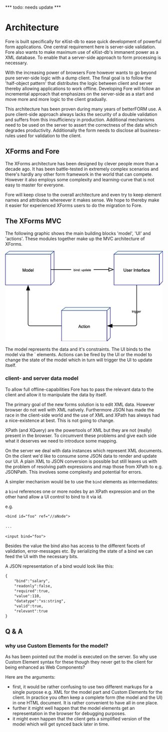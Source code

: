 *** todo: needs update ***

# Architecture

Fore is built specifically for eXist-db to ease quick development of powerful form applications. One central requirement
here is server-side validation. Fore also wants to make maximum use of eXist-db's immanent power as a XML database. To 
enable that a server-side approach to form processing is necessary. 

With the increasing power of browsers Fore however wants to go beyond pure server-side logic with a dump client. The 
final goal is to follow the 'half-object pattern' that distributes the logic between client and server thereby 
allowing applications to work offline. Developing Fore will follow an incremental approach that emphasizes on 
the server-side as a start and move more and more logic to the client gradually.

This architecture has been proven during many years of betterFORM use. A pure client-side approach always lacks
the security of a double validation and suffers from this insufficiency in production. Additional mechanisms
need to be used on the server to assert the correctness of the data which degrades productivity. Additionally the 
form needs to disclose all business-rules used for validation to the client.  

## XForms and Fore

The XForms architecture has been designed by clever people more than a decade ago. It has been battle-tested in
extremely complex scenarios and there's hardly any other form framework in the world that can compete. However
it also employs some complexity and learning-curve that is not easy to master for everyone. 

Fore will keep close to the overall architecture and even try to keep element names and attributes whereever 
it makes sense. We hope to thereby make it easier for experienced XForms users to do the migration to Fore.

## The XForms MVC

The following graphic shows the main building blocks 'model', 'UI' and 'actions'. These modules together make up
the MVC architecture of XForms.

![MVC architecture](mvc.png)


The model represents the data and it's constraints. The UI binds to the model via the `<xf-bind> elements. Actions can be
fired by the UI or the model to change the state of the model which in turn will trigger the UI to update itself.


### client- and server data model

To allow full offline-capabilities Fore has to pass the relevant data to the client and allow
it to manipulate the data by itself. 

The primary goal of the new forms solution is to edit XML data. However browser do not well with XML
natively. Furthermore JSON has made the race in the client-side world and the use of XML and XPath
has always had a nice-existence at best. This is not going to change.

XPath (and XQuery) are the powertools of XML but they are not (really) present in the browser. To circumvent
these problems and give each side what it deserves we need to introduce some mapping.

On the server we deal with data instances which represent XML documents. On the client we'd like to 
consume some JSON data to render and update our UI. A plain XML to JSON conversion is possible but still leaves
us with the problem of resolving path expressions and map those from XPath to e.g. JSONPath. This involves some
complexity and potential for errors.

A simpler mechanism would be to use the `bind` elements as intermediates:

a `bind` references one or more nodes by an XPath expression and on the other
hand allow a UI control to bind to it via id. 

e.g. 
```
<bind id="foo" ref="//aNode">

...

<input bind="foo">
```

Besides the value the bind also has access to the different facets of validation, error-messages etc.
By serializing the state of a bind we can feed the UI with the necessary bits. 

A JSON representation of a bind would look like this:
```
{
    "bind":"salary",
    "readonly":false,
    "required":true,
    "value":110,
    "datatype":"xs:string",
    "valid":true,
    "relevant":true
}
```

## Q & A

### why use Custom Elements for the model?

As has been pointed out the model is executed on the server. So why use Custom Element syntax for
these though they never get to the client for being enhanced as Web Components?

Here are the arguments:

* first, it would be rather confusing to use two different markups for a single purpose e.g.
XML for the model part and Custom Elements for the client. In practice you often keep a complete
form (the model and the UI) in one HTML document. It is rather convenient to have all in one place.
* further it might well happen that the model elements get an representation in the browser for 
debugging purposes.
* it might even happen that the client gets a simplified version of the model which will get synced
back later in time.






